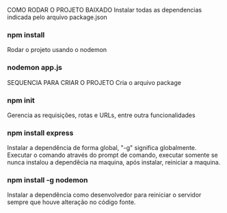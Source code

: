 COMO RODAR O PROJETO BAIXADO
Instalar todas as dependencias indicada pelo arquivo package.json
### npm install

Rodar o projeto usando o nodemon
### nodemon app.js

SEQUENCIA PARA CRIAR O PROJETO
Cria o arquivo package
### npm init

Gerencia as requisições, rotas e URLs, entre outra funcionalidades
### npm install express

Instalar a dependência de forma global, "-g" significa globalmente. Executar o comando através do prompt de comando, executar somente se nunca instalou a dependêcia na maquina, após instalar, reiniciar a maquina.
### npm install -g nodemon

Instalar a dependência como desenvolvedor para reiniciar o servidor sempre que houve alteração no código fonte.